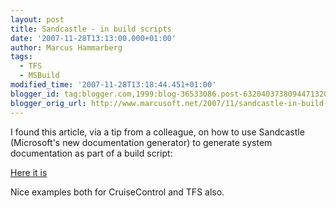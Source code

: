 ```yaml
---
layout: post
title: Sandcastle - in build scripts
date: '2007-11-28T13:13:00.000+01:00'
author: Marcus Hammarberg
tags:
  - TFS
  - MSBuild
modified_time: '2007-11-28T13:18:44.451+01:00'
blogger_id: tag:blogger.com,1999:blog-36533086.post-6320403738094471320
blogger_orig_url: http://www.marcusoft.net/2007/11/sandcastle-in-build-scripts.html
---
```


I
found this article, via a tip from a colleague, on how to use
Sandcastle (Microsoft's new documentation
generator) to generate system documentation as part of a build script:

[Here it
is](http://blog.maartenballiauw.be/post/2007/08/automatically-generate-sandcastle-documentation-using-cruisecontrol-net-or-vsts-team-build.aspx)

Nice examples both for CruiseControl and TFS also.
